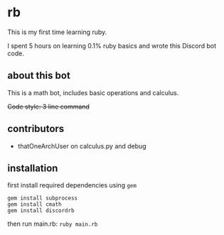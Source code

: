 # rb

<p> This is my first time learning ruby. </p>
<p> I spent 5 hours on learning 0.1% ruby basics and wrote this Discord bot code. </p>

## about this bot

<p> This is a math bot, includes basic operations and calculus. </p>

~~Code style: 3 line command~~

## contributors

+ thatOneArchUser on calculus.py and debug


## installation
first install required dependencies using `gem`
```
gem install subprocess
gem install cmath
gem install discordrb
```

then run main.rb: `ruby main.rb`
